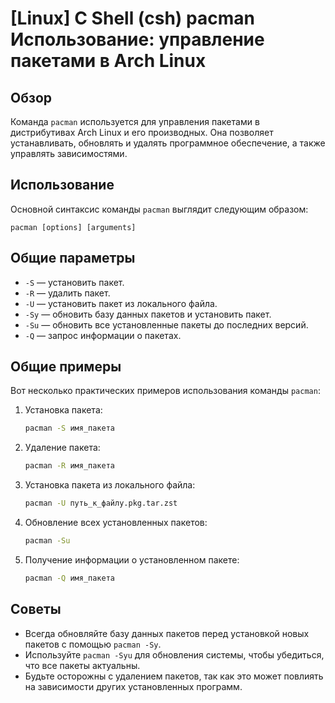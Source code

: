 # [Linux] C Shell (csh) pacman Использование: управление пакетами в Arch Linux

## Обзор
Команда `pacman` используется для управления пакетами в дистрибутивах Arch Linux и его производных. Она позволяет устанавливать, обновлять и удалять программное обеспечение, а также управлять зависимостями.

## Использование
Основной синтаксис команды `pacman` выглядит следующим образом:
```
pacman [options] [arguments]
```

## Общие параметры
- `-S` — установить пакет.
- `-R` — удалить пакет.
- `-U` — установить пакет из локального файла.
- `-Sy` — обновить базу данных пакетов и установить пакет.
- `-Su` — обновить все установленные пакеты до последних версий.
- `-Q` — запрос информации о пакетах.

## Общие примеры
Вот несколько практических примеров использования команды `pacman`:

1. Установка пакета:
   ```bash
   pacman -S имя_пакета
   ```

2. Удаление пакета:
   ```bash
   pacman -R имя_пакета
   ```

3. Установка пакета из локального файла:
   ```bash
   pacman -U путь_к_файлу.pkg.tar.zst
   ```

4. Обновление всех установленных пакетов:
   ```bash
   pacman -Su
   ```

5. Получение информации о установленном пакете:
   ```bash
   pacman -Q имя_пакета
   ```

## Советы
- Всегда обновляйте базу данных пакетов перед установкой новых пакетов с помощью `pacman -Sy`.
- Используйте `pacman -Syu` для обновления системы, чтобы убедиться, что все пакеты актуальны.
- Будьте осторожны с удалением пакетов, так как это может повлиять на зависимости других установленных программ.